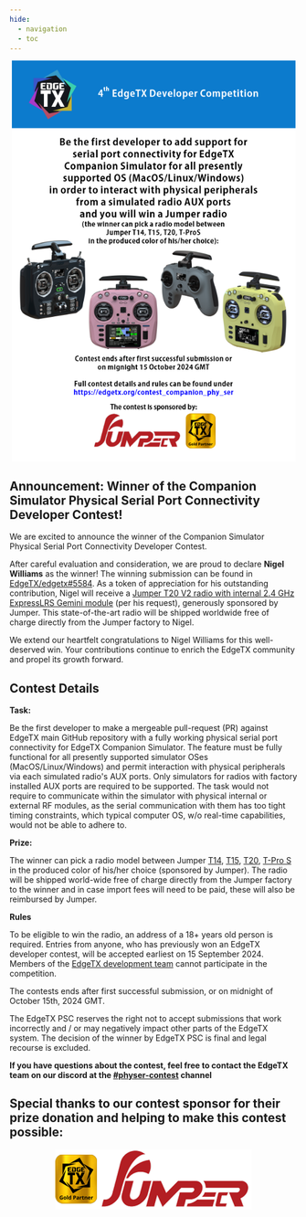 ```yaml
---
hide:
  - navigation
  - toc
---
```


<p></p> 
<p align="center">
<a><img src="/assets/dc4_poster.png?raw=true" align="center" width="497"></a>
</P>

## **Announcement: Winner of the Companion Simulator Physical Serial Port Connectivity Developer Contest!** ##

We are excited to announce the winner of the Companion Simulator Physical Serial Port Connectivity Developer Contest.

After careful evaluation and consideration, we are proud to declare **Nigel Williams** as the winner! The winning submission can be found in [EdgeTX/edgetx#5584](https://github.com/EdgeTX/edgetx/pull/5584). As a token of appreciation for his outstanding contribution, Nigel will receive a [Jumper T20 V2 radio with internal 2.4 GHz ExpressLRS Gemini module](https://www.jumper-rc.com/transmitters/t20-3/) (per his request), generously sponsored by Jumper. This state-of-the-art radio will be shipped worldwide free of charge directly from the Jumper factory to Nigel.

We extend our heartfelt congratulations to Nigel Williams for this well-deserved win. Your contributions continue to enrich the EdgeTX community and propel its growth forward.


## **Contest Details**

**Task:**

Be the first developer to make a mergeable pull-request (PR) against EdgeTX main GitHub repository with a fully working physical serial port connectivity for EdgeTX Companion Simulator. The feature must be fully functional for all presently supported simulator OSes (MacOS/Linux/Windows) and permit interaction with physical peripherals via each simulated radio's AUX ports. Only simulators for radios with factory installed AUX ports are required to be supported. The task would not require to communicate within the simulator with physical internal or external RF modules, as the serial communication with them has too tight timing constraints, which typical computer OS, w/o real-time capabilities, would not be able to adhere to.


**Prize:**

The winner can pick a radio model between Jumper [T14](https://www.jumper-b2b.com/2024-new-jumper-t14-hall-sensor-gimbals-242quot-oled-screen-radio-controller-elrs-edgetx-multi-protocol-p0129.html), [T15](https://www.jumper-b2b.com/2024-new-jumper-t14-24ghz-915mhz-868mhz-cnc-hall-sensor-gimbals-242quot-oled-screen-radio-controller-elrs-edgetx-p0135.html), [T20](https://www.jumper-b2b.com/new-jumper-t20s-rdc90-sensor-gimbals-oled-screen-radio-controller-elrs-edgetx-multi-protocol-p0127.html), [T-Pro S](https://www.jumper-b2b.com/jumper-t-pro-internal-24g-1000mw-expresslrs-elrs-module-radio-controller-hall-sensor-gimbals-edgetx-opentx-p0114.html) in the produced color of his/her choice (sponsored by Jumper). The radio will be shipped world-wide free of charge directly from the Jumper factory to the winner and in case import fees will need to be paid, these will also be reimbursed by Jumper.


**Rules**

To be eligible to win the radio, an address of a 18+ years old person is required. Entries from anyone, who has previously won an EdgeTX developer contest, will be accepted earliest on 15 September 2024. Members of the <a href="https://edgetx.org/bylaws/#edgetx-development-team">EdgeTX development team</a> cannot participate in the competition.

The contests ends after first successful submission, or on midnight of October 15th, 2024 GMT.

The EdgeTX PSC reserves the right not to accept submissions that work incorrectly and / or may negatively impact other parts of the EdgeTX system. The decision of the winner by EdgeTX PSC is final and legal recourse is excluded.


**If you have questions about the contest, feel free to contact the EdgeTX team on our discord at the [#physer-contest](https://discord.com/channels/839849772864503828/1276414459342225478) channel**


## **Special thanks to our contest sponsor for their prize donation and helping to make this contest possible:**

<p></p> 
<p align="center">
<a href="https://www.jumper-rc.com/" target="_blank"><img src="/assets/JumperGold.png?raw=true" align="center" width="344"></a>
</p>
